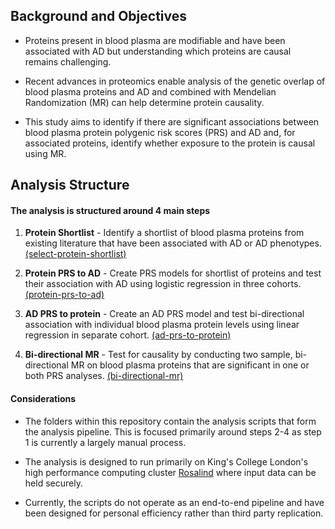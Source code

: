 Background and Objectives
-------

* Proteins present in blood plasma are modifiable and have been associated with AD but understanding which proteins are causal remains challenging.     

* Recent advances in proteomics enable analysis of the genetic overlap of blood plasma proteins and AD and combined with Mendelian Randomization (MR) can help determine protein causality.   

* This study aims to identify if there are significant associations between blood plasma protein polygenic risk scores (PRS) and AD and, for associated proteins, identify whether exposure to the protein is causal using MR.   


Analysis Structure
-------

#### The analysis is structured around 4 main steps  

1. **Protein Shortlist** - Identify a shortlist of blood plasma proteins from existing literature that have been associated with AD or AD phenotypes.  [(select-protein-shortlist)](https://github.com/AlexHandy1/ad-genetic-overlap-analysis/tree/master/select-protein-shortlist) 

2. **Protein PRS to AD** - Create PRS models for shortlist of proteins and test their association with AD using logistic regression in three cohorts. [(protein-prs-to-ad)](https://github.com/AlexHandy1/ad-genetic-overlap-analysis/tree/master/protein-prs-to-ad)  

3. **AD PRS to protein** - Create an AD PRS model and test bi-directional association with individual blood plasma protein levels using linear regression in separate cohort. [(ad-prs-to-protein)](https://github.com/AlexHandy1/ad-genetic-overlap-analysis/tree/master/ad-prs-to-protein)   

4. **Bi-directional MR** - Test for causality by conducting two sample, bi-directional MR on blood plasma proteins that are significant in one or both PRS analyses.  [(bi-directional-mr)](https://github.com/AlexHandy1/ad-genetic-overlap-analysis/tree/master/bi-directional-mr) 


#### Considerations

* The folders within this repository contain the analysis scripts that form the analysis pipeline. This is focused primarily around steps 2-4 as step 1 is currently a largely manual process.   

* The analysis is designed to run primarily on King's College London's high performance computing cluster [Rosalind](https://rosalind.kcl.ac.uk) where input data can be held securely.   

* Currently, the scripts do not operate as an end-to-end pipeline and have been designed for personal efficiency rather than third party replication.  

